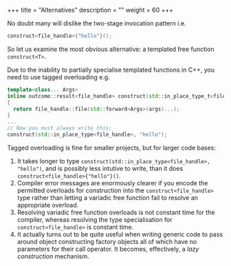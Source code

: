 +++
title = "Alternatives"
description = ""
weight = 60
+++

No doubt many will dislike the two-stage invocation pattern i.e.

```c++
construct<file_handle>{"hello"}();
```

So let us examine the most obvious alternative: a templated free function `construct<T>`.

Due to the inability to partially specialise templated functions in C++, you
need to use tagged overloading e.g.

```c++
template<class... Args>
inline outcome::result<file_handle> construct(std::in_place_type_t<file_handle>, Args&& ... args)
{
  return file_handle::file(std::forward<Args>(args)...);
}
...
// Now you must always write this:
construct(std::in_place_type<file_handle>, "hello");
```

Tagged overloading is fine for smaller projects, but for larger code bases:

1. It takes longer to type `construct(std::in_place_type<file_handle>, "hello")`,
and is possibly less intutive to write,
than it does `construct<file_handle>{"hello"}()`.
2. Compiler error messages are enormously clearer if you encode the permitted
overloads for construction into the `construct<file_handle>` type rather than
letting a variadic free function fail to resolve an appropriate overload.
3. Resolving variadic free function overloads is not constant time for the compiler,
whereas resolving the type specialisation for `construct<file_handle>`
is constant time.
4. It actually turns out to be quite useful when writing generic code
to pass around object constructing factory objects all of which have
no parameters for their call operator. It becomes, effectively, a 
*lazy construction* mechanism.